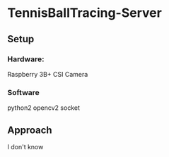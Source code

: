 # TennisBallTracing-Server

## Setup

### Hardware:
Raspberry 3B+
CSI Camera
### Software
python2
opencv2
socket

## Approach

I don't know